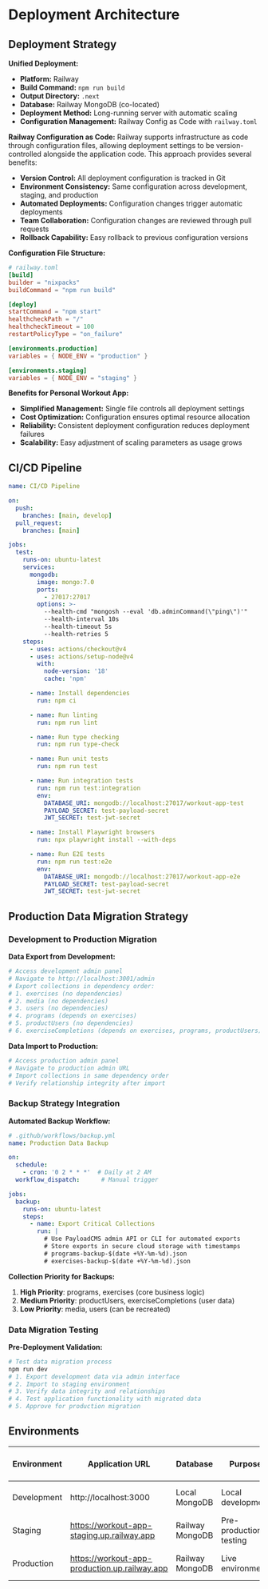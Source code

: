 # Deployment Architecture

## Deployment Strategy

**Unified Deployment:**

- **Platform:** Railway
- **Build Command:** `npm run build`
- **Output Directory:** `.next`
- **Database:** Railway MongoDB (co-located)
- **Deployment Method:** Long-running server with automatic scaling
- **Configuration Management:** Railway Config as Code with `railway.toml`

**Railway Configuration as Code:**
Railway supports infrastructure as code through configuration files, allowing deployment settings to be version-controlled alongside the application code. This approach provides several benefits:

- **Version Control:** All deployment configuration is tracked in Git
- **Environment Consistency:** Same configuration across development, staging, and production
- **Automated Deployments:** Configuration changes trigger automatic deployments
- **Team Collaboration:** Configuration changes are reviewed through pull requests
- **Rollback Capability:** Easy rollback to previous configuration versions

**Configuration File Structure:**

```toml
# railway.toml
[build]
builder = "nixpacks"
buildCommand = "npm run build"

[deploy]
startCommand = "npm start"
healthcheckPath = "/"
healthcheckTimeout = 100
restartPolicyType = "on_failure"

[environments.production]
variables = { NODE_ENV = "production" }

[environments.staging]
variables = { NODE_ENV = "staging" }
```

**Benefits for Personal Workout App:**

- **Simplified Management:** Single file controls all deployment settings
- **Cost Optimization:** Configuration ensures optimal resource allocation
- **Reliability:** Consistent deployment configuration reduces deployment failures
- **Scalability:** Easy adjustment of scaling parameters as usage grows

## CI/CD Pipeline

```yaml
name: CI/CD Pipeline

on:
  push:
    branches: [main, develop]
  pull_request:
    branches: [main]

jobs:
  test:
    runs-on: ubuntu-latest
    services:
      mongodb:
        image: mongo:7.0
        ports:
          - 27017:27017
        options: >-
          --health-cmd "mongosh --eval 'db.adminCommand(\"ping\")'"
          --health-interval 10s
          --health-timeout 5s
          --health-retries 5
    steps:
      - uses: actions/checkout@v4
      - uses: actions/setup-node@v4
        with:
          node-version: '18'
          cache: 'npm'

      - name: Install dependencies
        run: npm ci

      - name: Run linting
        run: npm run lint

      - name: Run type checking
        run: npm run type-check

      - name: Run unit tests
        run: npm run test

      - name: Run integration tests
        run: npm run test:integration
        env:
          DATABASE_URI: mongodb://localhost:27017/workout-app-test
          PAYLOAD_SECRET: test-payload-secret
          JWT_SECRET: test-jwt-secret

      - name: Install Playwright browsers
        run: npx playwright install --with-deps

      - name: Run E2E tests
        run: npm run test:e2e
        env:
          DATABASE_URI: mongodb://localhost:27017/workout-app-e2e
          PAYLOAD_SECRET: test-payload-secret
          JWT_SECRET: test-jwt-secret
```

## Production Data Migration Strategy

### Development to Production Migration

**Data Export from Development:**
```bash
# Access development admin panel
# Navigate to http://localhost:3001/admin
# Export collections in dependency order:
# 1. exercises (no dependencies)
# 2. media (no dependencies)  
# 3. users (no dependencies)
# 4. programs (depends on exercises)
# 5. productUsers (no dependencies)
# 6. exerciseCompletions (depends on exercises, programs, productUsers)
```

**Data Import to Production:**
```bash
# Access production admin panel
# Navigate to production admin URL
# Import collections in same dependency order
# Verify relationship integrity after import
```

### Backup Strategy Integration

**Automated Backup Workflow:**
```yaml
# .github/workflows/backup.yml
name: Production Data Backup

on:
  schedule:
    - cron: '0 2 * * *'  # Daily at 2 AM
  workflow_dispatch:      # Manual trigger

jobs:
  backup:
    runs-on: ubuntu-latest
    steps:
      - name: Export Critical Collections
        run: |
          # Use PayloadCMS admin API or CLI for automated exports
          # Store exports in secure cloud storage with timestamps
          # programs-backup-$(date +%Y-%m-%d).json
          # exercises-backup-$(date +%Y-%m-%d).json
```

**Collection Priority for Backups:**
1. **High Priority**: programs, exercises (core business logic)
2. **Medium Priority**: productUsers, exerciseCompletions (user data)  
3. **Low Priority**: media, users (can be recreated)

### Data Migration Testing

**Pre-Deployment Validation:**
```bash
# Test data migration process
npm run dev
# 1. Export development data via admin interface
# 2. Import to staging environment
# 3. Verify data integrity and relationships
# 4. Test application functionality with migrated data
# 5. Approve for production migration
```

## Environments

| Environment | Application URL                               | Database        | Purpose                | Data Migration Method |
| ----------- | --------------------------------------------- | --------------- | ---------------------- | -------------------- |
| Development | http://localhost:3000                         | Local MongoDB   | Local development      | Source for exports    |
| Staging     | https://workout-app-staging.up.railway.app    | Railway MongoDB | Pre-production testing | Import testing target |
| Production  | https://workout-app-production.up.railway.app | Railway MongoDB | Live environment       | Final import target   |
